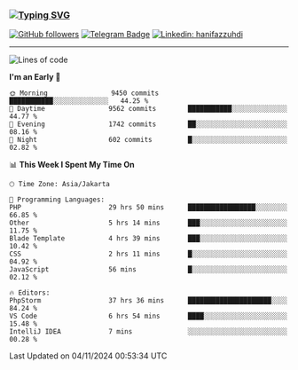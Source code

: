 ### [![Typing SVG](https://readme-typing-svg.herokuapp.com?font=lato&size=22&lines=Hi+There+👋)](https://git.io/typing-svg) 

[![GitHub followers](https://img.shields.io/github/followers/hanifazzuhdi?label=Follow&style=social)](https://github.com/hanifazzuhdi/?tab=follow) 
[![Telegram Badge](https://img.shields.io/badge/-hanif0198-blue?style=social&logo=telegram&link=https://www.t.me/hanif0198/)](https://www.t.me/hanif0198/) 
[![Linkedin: hanifazzuhdi](https://img.shields.io/badge/-hanifazzuhdi-blue?style=flat-square&logo=Linkedin&logoColor=white&link=https://www.linkedin.com/in/hanif-az-zuhdi-69688019b/)](https://www.linkedin.com/in/hanif-az-zuhdi-69688019b/) 

<hr/>

<!--START_SECTION:waka-->
![Lines of code](https://img.shields.io/badge/From%20Hello%20World%20I%27ve%20Written-72.0%20million%20lines%20of%20code-blue)

**I'm an Early 🐤** 

```text
🌞 Morning                9450 commits        ███████████░░░░░░░░░░░░░░   44.25 % 
🌆 Daytime                9562 commits        ███████████░░░░░░░░░░░░░░   44.77 % 
🌃 Evening                1742 commits        ██░░░░░░░░░░░░░░░░░░░░░░░   08.16 % 
🌙 Night                  602 commits         █░░░░░░░░░░░░░░░░░░░░░░░░   02.82 % 
```


📊 **This Week I Spent My Time On** 

```text
🕑︎ Time Zone: Asia/Jakarta

💬 Programming Languages: 
PHP                      29 hrs 50 mins      █████████████████░░░░░░░░   66.85 % 
Other                    5 hrs 14 mins       ███░░░░░░░░░░░░░░░░░░░░░░   11.75 % 
Blade Template           4 hrs 39 mins       ███░░░░░░░░░░░░░░░░░░░░░░   10.42 % 
CSS                      2 hrs 11 mins       █░░░░░░░░░░░░░░░░░░░░░░░░   04.92 % 
JavaScript               56 mins             █░░░░░░░░░░░░░░░░░░░░░░░░   02.12 % 

🔥 Editors: 
PhpStorm                 37 hrs 36 mins      █████████████████████░░░░   84.24 % 
VS Code                  6 hrs 54 mins       ████░░░░░░░░░░░░░░░░░░░░░   15.48 % 
IntelliJ IDEA            7 mins              ░░░░░░░░░░░░░░░░░░░░░░░░░   00.28 % 
```


 Last Updated on 04/11/2024 00:53:34 UTC
<!--END_SECTION:waka-->
